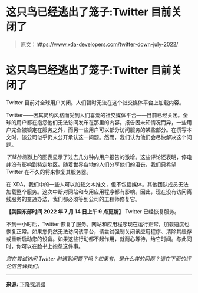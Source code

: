 # 这只鸟已经逃出了笼子:Twitter 目前关闭了

> 原文：<https://www.xda-developers.com/twitter-down-july-2022/>

# 这只鸟已经逃出了笼子:Twitter 目前关闭了

Twitter 目前对全球用户关闭。人们暂时无法在这个社交媒体平台上加载内容。

Twitter——因其简约风格而受到人们喜爱的社交媒体平台——目前已经关闭。全球的用户都在抱怨他们无法访问发布在那里的内容。报告因未知情况而异，一些用户完全被锁定在服务之外，而另一些用户可以部分访问服务的某些部分。在撰写本文时，该公司似乎仍未公开承认这一问题。然而，我们认为他们会尽快解决这个问题。

*下降检测器*上的图表显示了过去几分钟内用户报告的激增。这些评论还表明，停电并没有影响到特定地区。随着世界各地的人们分享他们的沮丧，我们只希望 Twitter 在不久的将来恢复其服务器。

在 XDA，我们中的一些人可以加载文本推文，但不包括媒体。其他团队成员无法加载整个服务。这次中断对网站和专用应用程序都有影响。因此，现在没有访问离线服务的变通办法，我们都必须等到公司的工程师修复它。

**【美国东部时间 2022 年 7 月 14 日上午 9 点更新】** Twitter 已经恢复服务。

不到一小时后，Twitter 恢复了服务。网站和应用程序现在运行正常，加载速度也恢复正常。如果您仍然无法访问该平台，请尝试强制关闭该应用程序、清除其缓存或重新启动您的设备。如果这些行动都不起作用，就耐心等待，给它时间。与此同时，你可以在脸书上抱怨这件事。

*您在尝试访问 Twitter 时遇到问题了吗？如果有，是什么样的问题？请在下面的评论区告诉我们。*

* * *

**来源:** [下降探测器](https://downdetector.in/status/twitter/)